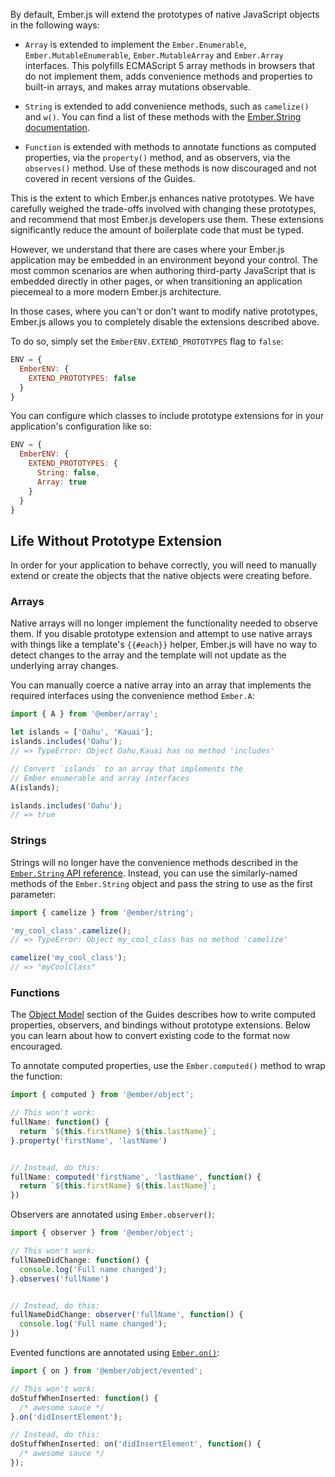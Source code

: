 By default, Ember.js will extend the prototypes of native JavaScript
objects in the following ways:

* `Array` is extended to implement the `Ember.Enumerable`,
  `Ember.MutableEnumerable`, `Ember.MutableArray` and `Ember.Array`
  interfaces. This polyfills ECMAScript 5 array methods in browsers that
  do not implement them, adds convenience methods and properties to
  built-in arrays, and makes array mutations observable.

* `String` is extended to add convenience methods, such as
  `camelize()` and `w()`. You can find a list of these methods with the
  [Ember.String documentation](https://api.emberjs.com/ember/3.11/classes/String).

* `Function` is extended with methods to annotate functions as
  computed properties, via the `property()` method, and as observers,
  via the `observes()` method. Use of these methods
  is now discouraged and not covered in recent versions of the Guides.

This is the extent to which Ember.js enhances native prototypes. We have
carefully weighed the trade-offs involved with changing these prototypes,
and recommend that most Ember.js developers use them. These extensions
significantly reduce the amount of boilerplate code that must be typed.

However, we understand that there are cases where your Ember.js
application may be embedded in an environment beyond your control. The
most common scenarios are when authoring third-party JavaScript that is
embedded directly in other pages, or when transitioning an application
piecemeal to a more modern Ember.js architecture.

In those cases, where you can't or don't want to modify native
prototypes, Ember.js allows you to completely disable the extensions
described above.

To do so, simply set the `EmberENV.EXTEND_PROTOTYPES` flag to `false`:

```javascript {data-filename=config/environment.js}
ENV = {
  EmberENV: {
    EXTEND_PROTOTYPES: false
  }
}
```

You can configure which classes to include prototype extensions
for in your application's configuration like so:

```javascript {data-filename=config/environment.js}
ENV = {
  EmberENV: {
    EXTEND_PROTOTYPES: {
      String: false,
      Array: true
    }
  }
}
```

## Life Without Prototype Extension

In order for your application to behave correctly, you will need to
manually extend or create the objects that the native objects were
creating before.

### Arrays

Native arrays will no longer implement the functionality needed to
observe them. If you disable prototype extension and attempt to use
native arrays with things like a template's `{{#each}}` helper, Ember.js
will have no way to detect changes to the array and the template will
not update as the underlying array changes.

You can manually coerce a native array into an array that implements the
required interfaces using the convenience method `Ember.A`:

```javascript
import { A } from '@ember/array';

let islands = ['Oahu', 'Kauai'];
islands.includes('Oahu');
// => TypeError: Object Oahu,Kauai has no method 'includes'

// Convert `islands` to an array that implements the
// Ember enumerable and array interfaces
A(islands);

islands.includes('Oahu');
// => true
```

### Strings

Strings will no longer have the convenience methods described in the
[`Ember.String` API reference](https://api.emberjs.com/ember/3.11/classes/String).
Instead,
you can use the similarly-named methods of the `Ember.String` object and
pass the string to use as the first parameter:

```javascript
import { camelize } from '@ember/string';

'my_cool_class'.camelize();
// => TypeError: Object my_cool_class has no method 'camelize'

camelize('my_cool_class');
// => "myCoolClass"
```

### Functions

The [Object Model](../../object-model/) section of the Guides describes
how to write computed properties, observers, and bindings without
prototype extensions. Below you can learn about how to convert existing
code to the format now encouraged.

To annotate computed properties, use the `Ember.computed()` method to
wrap the function:

```javascript
import { computed } from '@ember/object';

// This won't work:
fullName: function() {
  return `${this.firstName} ${this.lastName}`;
}.property('firstName', 'lastName')


// Instead, do this:
fullName: computed('firstName', 'lastName', function() {
  return `${this.firstName} ${this.lastName}`;
})
```

Observers are annotated using `Ember.observer()`:

```javascript
import { observer } from '@ember/object';

// This won't work:
fullNameDidChange: function() {
  console.log('Full name changed');
}.observes('fullName')


// Instead, do this:
fullNameDidChange: observer('fullName', function() {
  console.log('Full name changed');
})
```

Evented functions are annotated using [`Ember.on()`](https://api.emberjs.com/ember/2.15/namespaces/Ember/methods/on?anchor=on):

```javascript
import { on } from '@ember/object/evented';

// This won't work:
doStuffWhenInserted: function() {
  /* awesome sauce */
}.on('didInsertElement');

// Instead, do this:
doStuffWhenInserted: on('didInsertElement', function() {
  /* awesome sauce */
});
```

<!-- eof - needed for pages that end in a code block  -->
